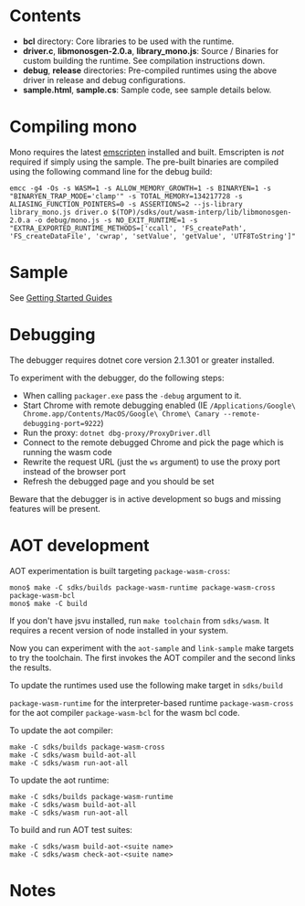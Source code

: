 # Contents
- **bcl** directory: Core libraries to be used with the runtime.
- **driver.c**, **libmonosgen-2.0.a**, **library_mono.js**: Source / Binaries for custom building the runtime. See compilation instructions down.
- **debug**, **release** directories: Pre-compiled runtimes using the above driver in release and debug configurations.
- **sample.html**, **sample.cs**: Sample code, see sample details below.


# Compiling mono

Mono requires the latest [emscripten][1] installed and built. Emscripten is *not* required if simply using the sample.
The pre-built binaries are compiled using the following command line for the debug build:

```
emcc -g4 -Os -s WASM=1 -s ALLOW_MEMORY_GROWTH=1 -s BINARYEN=1 -s "BINARYEN_TRAP_MODE='clamp'" -s TOTAL_MEMORY=134217728 -s ALIASING_FUNCTION_POINTERS=0 -s ASSERTIONS=2 --js-library library_mono.js driver.o $(TOP)/sdks/out/wasm-interp/lib/libmonosgen-2.0.a -o debug/mono.js -s NO_EXIT_RUNTIME=1 -s "EXTRA_EXPORTED_RUNTIME_METHODS=['ccall', 'FS_createPath', 'FS_createDataFile', 'cwrap', 'setValue', 'getValue', 'UTF8ToString']"
```

# Sample

See [Getting Started Guides](./docs/getting-started)


# Debugging

The debugger requires dotnet core version 2.1.301 or greater installed.

To experiment with the debugger, do the following steps:

- When calling `packager.exe` pass the `-debug` argument to it.
- Start Chrome with remote debugging enabled (IE `/Applications/Google\ Chrome.app/Contents/MacOS/Google\ Chrome\ Canary --remote-debugging-port=9222`)
- Run the proxy: `dotnet dbg-proxy/ProxyDriver.dll`
- Connect to the remote debugged Chrome and pick the page which is running the wasm code
- Rewrite the request URL (just the `ws` argument) to use the proxy port instead of the browser port
- Refresh the debugged page and you should be set

Beware that the debugger is in active development so bugs and missing features will be present.

# AOT development

AOT experimentation is built targeting `package-wasm-cross`:

```
mono$ make -C sdks/builds package-wasm-runtime package-wasm-cross package-wasm-bcl
mono$ make -C build
````

If you don't have jsvu installed, run `make toolchain` from `sdks/wasm`. It requires a recent version of node installed in your system.

Now you can experiment with the `aot-sample` and `link-sample` make targets to try the toolchain. The first invokes the AOT compiler and the second links the results.

To update the runtimes used use the following make target in `sdks/build`

`package-wasm-runtime` for the interpreter-based runtime
`package-wasm-cross` for the aot compiler
`package-wasm-bcl` for the wasm bcl code.


To update the aot compiler:
```
make -C sdks/builds package-wasm-cross
make -C sdks/wasm build-aot-all
make -C sdks/wasm run-aot-all
```

To update the aot runtime:
```
make -C sdks/builds package-wasm-runtime
make -C sdks/wasm build-aot-all
make -C sdks/wasm run-aot-all
```

To build and run AOT test suites:
```
make -C sdks/wasm build-aot-<suite name>
make -C sdks/wasm check-aot-<suite name>
```

# Notes

[1]: https://github.com/kripken/emscripten

[2]: https://docs.microsoft.com/en-us/dotnet/framework/tools/developer-command-prompt-for-vs
